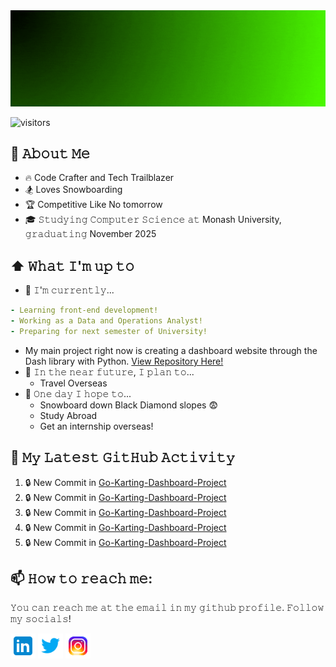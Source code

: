 <img src="https://raw.githubusercontent.com/Sketchy2/Sketchy2/master/header.gif" alt="// Mitchell Whitten" title="// Mitchell Whitten"/>

![visitors](https://vbr.wocr.tk/badge?page_id=Sketchy2.Sketchy2&color=00cf00)

## :book: 𝙰𝚋𝚘𝚞𝚝 𝙼𝚎
- 🔥 Code Crafter and Tech Trailblazer
- 🏂 Loves Snowboarding
- 🏆 Competitive Like No tomorrow
- 🎓 𝚂𝚝𝚞𝚍𝚢𝚒𝚗𝚐 𝙲𝚘𝚖𝚙𝚞𝚝𝚎𝚛 𝚂𝚌𝚒𝚎𝚗𝚌𝚎 𝚊𝚝 Monash University, 𝚐𝚛𝚊𝚍𝚞𝚊𝚝𝚒𝚗𝚐 November 2025

## ⬆ 𝚆𝚑𝚊𝚝 𝙸'𝚖 𝚞𝚙 𝚝𝚘
- 🔨 𝙸'𝚖 𝚌𝚞𝚛𝚛𝚎𝚗𝚝𝚕𝚢...
```yaml
- Learning front-end development!
- Working as a Data and Operations Analyst!
- Preparing for next semester of University!
```
  - My main project right now is creating a dashboard website through the Dash library with Python.  [View Repository Here!](https://github.com/Sketchy2/Go-Karting-Dashboard-Project)
- 🎯 𝙸𝚗 𝚝𝚑𝚎 𝚗𝚎𝚊𝚛 𝚏𝚞𝚝𝚞𝚛𝚎, 𝙸 𝚙𝚕𝚊𝚗 𝚝𝚘...
  - Travel Overseas
- 🤞 𝙾𝚗𝚎 𝚍𝚊𝚢 𝙸 𝚑𝚘𝚙𝚎 𝚝𝚘...
  - Snowboard down Black Diamond slopes 😨
  - Study Abroad 
  - Get an internship overseas!

## 🔔 𝙼𝚢 𝙻𝚊𝚝𝚎𝚜𝚝 𝙶𝚒𝚝𝙷𝚞𝚋 𝙰𝚌𝚝𝚒𝚟𝚒𝚝𝚢
<!--START_SECTION:activity-->
1. 🔒 New Commit in [Go-Karting-Dashboard-Project](https://github.com/Sketchy2/Go-Karting-Dashboard-Project)
2. 🔒 New Commit in [Go-Karting-Dashboard-Project](https://github.com/Sketchy2/Go-Karting-Dashboard-Project)
3. 🔒 New Commit in [Go-Karting-Dashboard-Project](https://github.com/Sketchy2/Go-Karting-Dashboard-Project)
4. 🔒 New Commit in [Go-Karting-Dashboard-Project](https://github.com/Sketchy2/Go-Karting-Dashboard-Project)
5. 🔒 New Commit in [Go-Karting-Dashboard-Project](https://github.com/Sketchy2/Go-Karting-Dashboard-Project)
<!--END_SECTION:activity-->


## 📫 𝙷𝚘𝚠 𝚝𝚘 𝚛𝚎𝚊𝚌𝚑 𝚖𝚎:
𝚈𝚘𝚞 𝚌𝚊𝚗 𝚛𝚎𝚊𝚌𝚑 𝚖𝚎 𝚊𝚝 𝚝𝚑𝚎 𝚎𝚖𝚊𝚒𝚕 𝚒𝚗 𝚖𝚢 𝚐𝚒𝚝𝚑𝚞𝚋 𝚙𝚛𝚘𝚏𝚒𝚕𝚎. 𝙵𝚘𝚕𝚕𝚘𝚠 𝚖𝚢 𝚜𝚘𝚌𝚒𝚊𝚕𝚜!

[<img src="https://raw.githubusercontent.com/Sketchy2/Sketchy2/master/Socials/linkedin-icon.png" height="40em" align="center" alt="Follow Mitchell on LinkedIn" title="Follow Mitchell on LinkedIn"/>](https://www.linkedin.com/in/mitchell-whitten-847365233/)
[<img src="https://raw.githubusercontent.com/Sketchy2/Sketchy2/master/Socials/twitter-icon.png" height="40em" align="center" alt="Follow Mitchell on Twitter" title="Follow Mitchell on Twitter"/>](https://twitter.com/SketchyR6)
[<img src="https://raw.githubusercontent.com/Sketchy2/Sketchy2/master/Socials/instagram-icon.png" height="40em" align="center" alt="Follow Mitchell on Instagram" title="Follow Mitchell on Instagram"/>](https://www.instagram.com/mltchellwhitten/)
